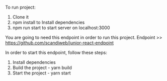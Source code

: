 To run project:

1. Clone it
2. npm install to Install dependencies
3. npm run start to start server on localhost:3000

You are going to need this endpoint in order to run this project. Endpoint >> https://github.com/scandiweb/junior-react-endpoint

In order to start this endpoint, follow these steps:

1. Install dependencies
2. Build the project - yarn build
3. Start the project - yarn start



